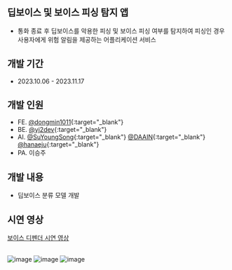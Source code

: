 ## 딥보이스 및 보이스 피싱 탐지 앱
- 통화 종료 후 딥보이스를 악용한 피싱 및 보이스 피싱 여부를 탐지하여 피싱인 경우 사용자에게 위험 알림을 제공하는 어플리케이션 서비스
## 개발 기간
- 2023.10.06 - 2023.11.17
## 개발 인원
- FE. [@dongmin1011](https://github.com/dongmin1011/voice_defender){:target="_blank"}
- BE. [@yj2dev](https://github.com/yj2dev/voice_defender){:target="_blank"}
- AI. [@SuYoungSong](https://github.com/SuYoungSong/voice_defender){:target="_blank"} [@DAAIN](https://github.com/DAAIN){:target="_blank"} [@hanaeju](https://github.com/hanaeju/voice_defender){:target="_blank"}
- PA. 이승주  
## 개발 내용
- 딥보이스 분류 모델 개발
## 시연 영상
<a href="https://www.youtube.com/watch?v=76D2DsDsIkc">보이스 디펜더 시연 영상</a>
<br/><br/>

![image](https://github.com/yj2dev/voice_defender/assets/72322679/8cd73c63-579e-44e2-a06f-07a72f418ca)
![image](https://github.com/yj2dev/voice_defender/assets/72322679/66dded65-5acd-46e2-942d-2ac12a21b595)
![image](https://github.com/yj2dev/voice_defender/assets/72322679/a14410f5-a1b7-4e03-8b37-1e4856be9056)
